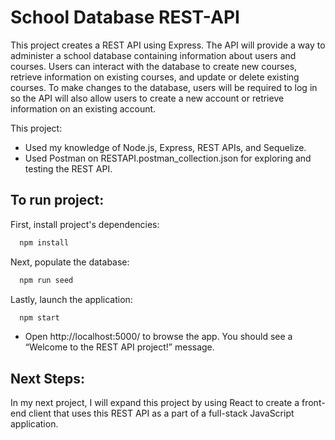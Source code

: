 # School Database REST-API
 
This project creates a REST API using Express. The API will provide a way to administer a school database containing information about users and courses. Users can interact with the database to create new courses, retrieve information on existing courses, and update or delete existing courses. To make changes to the database, users will be required to log in so the API will also allow users to create a new account or retrieve information on an existing account.

This project:
* Used my knowledge of Node.js, Express, REST APIs, and Sequelize. 
* Used Postman on RESTAPI.postman_collection.json for exploring and testing the REST API. 

## To run project:
First, install project's dependencies:

```bash
  npm install
```
Next, populate the database:

```bash
  npm run seed
```
Lastly, launch the application:

```bash
  npm start
```
* Open http://localhost:5000/ to browse the app. You should see a “Welcome to the REST API project!” message.

## Next Steps:
In my next project, I will expand this project by using React to create a front-end client that uses this REST API as a part of a full-stack JavaScript application.